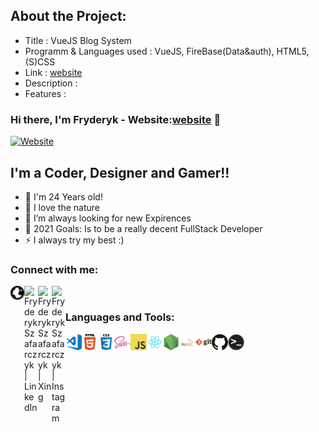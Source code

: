 ## About the Project: 

- Title : VueJS Blog System
- Programm & Languages used : VueJS, FireBase(Data&auth), HTML5, (S)CSS
- Link : [website]
- Description : 
- Features : 

### Hi there, I'm Fryderyk - Website:[website] 👋

[![Website](https://img.shields.io/website?label=fryderyk.dev&style=for-the-badge&url=https%3A%2F%2Ffryderyk.dev)](https://fryderyk.dev)

## I'm a Coder, Designer and Gamer!!

- 🔭 I'm 24 Years old!
- 🌱 I love the nature
- 👯 I’m always looking for new Expirences
- 🥅 2021 Goals: Is to be a really decent FullStack Developer
- ⚡ I always try my best :)

### Connect with me:

[<img align="left" alt="fryderyk.dev" width="22px" src="https://raw.githubusercontent.com/iconic/open-iconic/master/svg/globe.svg" />][website]
[<img align="left" alt="Fryderyk Szafarczyk | LinkedIn" width="22px" src="https://cdn.jsdelivr.net/npm/simple-icons@v3/icons/linkedin.svg" />][linkedin]
[<img align="left" alt="Fryderyk Szafarczyk | Xing" width="22px" src="https://cdn.jsdelivr.net/npm/simple-icons@3.13.0/icons/xing.svg" />][Xing]
[<img align="left" alt="Fryderyk Szafarczyk | Instagram" width="22px" src="https://cdn.jsdelivr.net/npm/simple-icons@v3/icons/instagram.svg" />][instagram]

<br />

### Languages and Tools:

<img align="left" alt="Visual Studio Code" width="26px" src="https://raw.githubusercontent.com/github/explore/80688e429a7d4ef2fca1e82350fe8e3517d3494d/topics/visual-studio-code/visual-studio-code.png" />
<img align="left" alt="HTML5" width="26px" src="https://raw.githubusercontent.com/github/explore/80688e429a7d4ef2fca1e82350fe8e3517d3494d/topics/html/html.png" />
<img align="left" alt="CSS3" width="26px" src="https://raw.githubusercontent.com/github/explore/80688e429a7d4ef2fca1e82350fe8e3517d3494d/topics/css/css.png" />
<img align="left" alt="Sass" width="26px" src="https://raw.githubusercontent.com/github/explore/80688e429a7d4ef2fca1e82350fe8e3517d3494d/topics/sass/sass.png" />
<img align="left" alt="JavaScript" width="26px" src="https://raw.githubusercontent.com/github/explore/80688e429a7d4ef2fca1e82350fe8e3517d3494d/topics/javascript/javascript.png" />
<img align="left" alt="React" width="26px" src="https://raw.githubusercontent.com/github/explore/80688e429a7d4ef2fca1e82350fe8e3517d3494d/topics/react/react.png" />
<img align="left" alt="Node.js" width="26px" src="https://raw.githubusercontent.com/github/explore/80688e429a7d4ef2fca1e82350fe8e3517d3494d/topics/nodejs/nodejs.png" />
<img align="left" alt="MySQL" width="26px" src="https://raw.githubusercontent.com/github/explore/80688e429a7d4ef2fca1e82350fe8e3517d3494d/topics/mysql/mysql.png" />
<img align="left" alt="Git" width="26px" src="https://raw.githubusercontent.com/github/explore/80688e429a7d4ef2fca1e82350fe8e3517d3494d/topics/git/git.png" />
<img align="left" alt="GitHub" width="26px" src="https://raw.githubusercontent.com/github/explore/78df643247d429f6cc873026c0622819ad797942/topics/github/github.png" />
<img align="left" alt="Terminal" width="26px" src="https://raw.githubusercontent.com/github/explore/80688e429a7d4ef2fca1e82350fe8e3517d3494d/topics/terminal/terminal.png" />

<br />
<br />



[website]: https://www.fryderyk.dev
[instagram]: https://instagram.com/jerzynator
[linkedin]: https://www.linkedin.com/in/fryderyk-s/
[Xing]: https://www.xing.com/profile/Fryderyk_Szafarczyk/cv